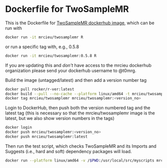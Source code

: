 # Dockerfile for TwoSampleMR

This is the Dockerfile for [TwoSampleMR dockerhub image](https://hub.docker.com/r/mrcieu/twosamplemr), which can be run with

```bash
docker run -it mrcieu/twosamplemr R
```

or run a specific tag with, e.g., 0.5.8

```bash
docker run -it mrcieu/twosamplemr:0.5.8 R
```

If you are updating this and *don't* have access to the mrcieu dockerhub organization please send your dockerhub username to @t0mrg.

Build the image (untagged/latest) and then add a version number tag

```bash
docker pull rocker/r-ver:latest
docker build --pull --no-cache --platform linux/amd64 -t mrcieu/twosamplemr .
docker tag mrcieu/twosamplemr mrcieu/twosamplemr:<version_no>
```

Login to DockerHub, then push both the version numbered tag and the latest tag (this is necessary so that the mrcieu/twosamplemr image is the latest, but we also show version numbers in the tags)

```bash
docker login
docker push mrcieu/twosamplemr:<version_no>
docker push mrcieu/twosamplemr:latest
```

Then run the test script, which checks TwoSampleMR and its Imports and Suggests (i.e., hard and soft) dependency packages will load.

```bash
docker run --platform linux/amd64 -v /$PWD:/usr/local/src/myscripts mrcieu/twosamplemr:latest /bin/bash -c "R --vanilla < test.R"
```
